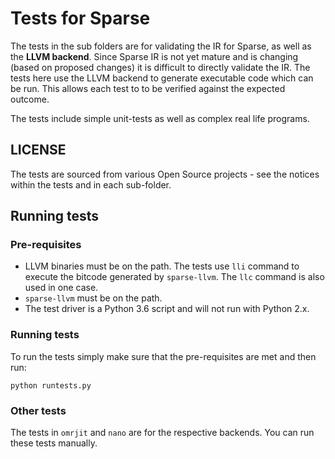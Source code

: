 # Tests for Sparse
The tests in the sub folders are for validating the IR for Sparse, as well as the **LLVM backend**. Since Sparse IR is not yet mature and is changing (based on proposed changes) it is difficult to directly validate the IR. The tests here use the LLVM backend to generate executable code which can be run. This allows each test to to be verified against the expected outcome. 

The tests include simple unit-tests as well as complex real life programs. 

## LICENSE
The tests are sourced from various Open Source projects - see the notices within the tests and in each sub-folder.

## Running tests
### Pre-requisites

* LLVM binaries must be on the path. The tests use `lli` command to execute the bitcode generated by 
  `sparse-llvm`. The `llc` command is also used in one case.
* `sparse-llvm` must be on the path.
* The test driver is a Python 3.6 script and will not run with Python 2.x.

### Running tests
To run the tests simply make sure that the pre-requisites are met and then run:

```
python runtests.py
```

### Other tests

The tests in `omrjit` and `nano` are for the respective backends. You can run these tests manually.